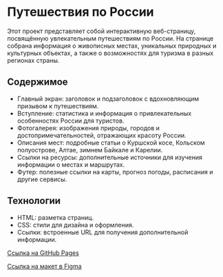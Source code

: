 # Путешествия по России

Этот проект представляет собой интерактивную веб-страницу, посвящённую увлекательным путешествиям по России. На странице собрана информация о живописных местах, уникальных природных и культурных объектах, а также о возможностях для туризма в разных регионах страны.

## Содержимое

- Главный экран: заголовок и подзаголовок с вдохновляющим призывом к путешествиям.
- Вступление: статистика и информация о привлекательных особенностях России для туристов.
- Фотогалерея: изображения природы, городов и достопримечательностей, отражающих красоту России.
- Описания мест: подробные статьи о Куршской косе, Кольском полуострове, Алтае, зимнем Байкале и Карелии.
- Ссылки на ресурсы: дополнительные источники для изучения информации о местах и маршрутах.
- Футер: полезные ссылки на карты, прогноз погоды, расписания и другие сервисы.

## Технологии

- HTML: разметка страниц.
- CSS: стили для дизайна и оформления.
- Ссылки: встроенные URL для получения дополнительной информации.


[Ссылка на GitHub Pages](https://pushkinikita.github.io)

[Ссылка на макет в Figma](https://www.figma.com/file/5S2WSbEFL6awjVWJ0NWL8Q/Sprint-3_-Russia-_-desktop-mobile?node-id=28503%3A0)